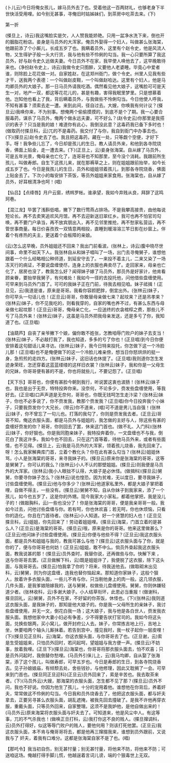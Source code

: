 <!-- { "loadSidebar": true } -->
(卜儿云)今日将俺女孩儿，嫁马员外去了也。受着他这一百两财礼，也够老身下半世快活受用哩。如今别无甚事，寻俺旧时姑姊妹们，到茶房中吃茶去来。(下)


第一折

(搽旦上，诗云)我这嘴脸实是欠，人人赞我能娇艳。只用一盆净水洗下来，倒也开的胭脂花粉店。妾身是马员外的大浑家。俺员外娶得一个妇人，叫做甚么张海棠，他跟前添了个小厮儿，长成五岁了也。我瞒着员外，这里有个赵令史，他是风流人物，又生得驴子般一头大行货，我与他有些不伶俐的勾当。我一心只要所算了我这员外，好与赵令史久远做夫妻。今日员外不在家，我早使人唤他去了，这早晚敢待来也。(净扮赵令史上，诗云)我做令史只图醉，又要他人老婆睡。毕竟心中爱者谁，则除脸上花花做一对。自家姓赵，在这郑州衙门，做个令史。州里人见我有些才干，送我两个表德：一个叫做赵皮鞋，一个叫做赵哈达。这里有个妇人，他是马均卿员外的大娘子。那一日马员外请我吃酒。偶然看见他大娘子，这嘴脸可可是天生一对，地产一双，都这等花花儿的，甚是有趣，害得我眠里梦里。只是想慕着他。岂知他也看上了我，背后瞒着员外，与我做些不怜俐勾当。今日他使人呼我，不知有甚事？须索去走一遭。来到此间，径自过去。大嫂，你唤我有何计议？(搽旦云)我唤你来，不为别事。想俺两个偷偷摸摸的，到底不是个了期。我一心要合服毒药，谋杀了马员外，俺两个做永远夫妻，可不好么？(赵令史云)你那里是我搭识的表子？只当是我的娘！难道你有此心，我倒没此意？这毒药我已备下多时也！(做取药付搽旦科，云)兀的不是毒药。我交付了与你，我自到衙门中办事去也。(下)(搽旦云)赵令史去了也。我且把这毒药，藏在一处，只等觑个空便，才好下手。呀！我争些儿忘了，今日却是孩儿的生日。教人请员外来，和他到各寺院烧香，佛面上贴金，走一遭去来。(下)(正旦上，云)妾身张海棠。自从嫁了马员外，可是五年光景，俺母亲也亡化了，连哥哥也不知那里，至今没个消耗。我跟前所生孩儿，叫做寿郎。自生下这孩儿来，就在那褥草之上，则在姐姐跟前抬举，如今长成五岁了也。今日是我孩儿的生日，员外和姐姐领着孩儿，到那各寺院烧香，佛面上贴金去了。下次小的每安排下茶饭，等员外姐姐来家食用。张海棠也，自从嫁了员外，好耳根清净也呵！(唱)

【仙吕】【点绛唇】月户云窗，绣帏罗帐。谁承望，我如今弃贱从良，拜辞了这鸣珂巷。

【混江龙】毕罢了浅斟低唱，撇下了数行莺燕占排场。不是我攀高接贵，由他每说短论长。再不去卖笑追欢风月馆，再不去迎新送旧翠红乡。我可也再不怕官司勾唤，再不要门户承当，再不放宾朋出入，再不见邻里推抢，再不愁家私营运，再不管世事商量。每日价喜孜孜一双情意两相投，直睡到暖溶溶三竿日影在纱窗上。伴着个有疼热的夫主，更送着个会板障的亲娘。

(云)怎么这早晚，员外姐姐还不回来？我出门前看波。(张林上，诗云)腹中晓尽世间事，命里不如天下人。我张林自从和妹子唱叫了一场，出门去寻俺舅子，谁想他跟着一个什么经略相公种师道，到延安守去了。一来投不着主儿，二来又染了一场冻天行的病证，不要说盘缠使尽，连身上的衣服也典卖尽了。走回家来，母亲也亡化了，居房也没了，教我怎么好？闻得妹子嫁了马员外，那员外是好家计，他肯看顾亲眷，要抬举我舅子，有何难处！我如今一径的去投托他，问他借些盘缠使用。可早来到马员外门首了。可可的我妹子正在门前，待我去相见咱。妹子祗揖！(正旦见，云)我道是谁，原来是哥哥。我看你容颜肥胖，倒宜出外。(张林云)妹子，你可早头一句话儿也！(正旦云)哥哥，你敢替母亲做七来？起坟来？还是吊孝来？(张林云)妹子，你不见我吃的，则看我穿的，自家的嘴也养不过，有甚么东西与母亲做七起坟那！(正旦云)哥哥，俺母亲亡化，一应送终的衣衾棺椁之费，那些儿不亏了马员外来！(张林云)妹子，这虽是马员外把我母亲发送，还是多亏了你，我知道了也。(正旦唱)

【油葫芦】自丧了亲爷撇下个娘，偏你敢不姓张，怎教咱辱门败户的妹子去支当！(张林云)妹子，不必敲打我了，我也知道，多多的亏了你也！(正旦唱)到今日你便安排着这句甜话儿来寻访。(张林云)妹子，我今日特来投托，你怎做下这一个冷脸儿那！(正旦唱)也不是俺便做下的这一个冷脸儿难亲傍，想当日你怒烘烘的挺一身，急煎煎的走四方。(张林云)妹子，这旧话也休提了。(正旦唱)我则道你怎生发迹身荣旺，怎还穿着这蓝蓝缕缕的这样旧衣裳？(张林云)妹子，我和你是一父母生的兄妹，你哥哥便有甚的不是，你也将就些儿，不要记怨了。(正旦唱)

【天下乐】哥哥也，你便有甚脸今朝到我行，听说罢这衷也波肠！(张林云)妹子也，我也是出于无奈，特特投奔你来。没奈何，不论多少，赍发些盘缠使用，等我好去。(正旦唱)口声声道是无奈何，哥哥也，你既无钱呵怎生走汴梁？(张林云)妹子，你也不必多说了，你不赍发我，教那个赍发我？(正旦唱)你今日投奔我个小妹子，只要我赍发你个大兄长，(带云)你不道来，(唱)可不道是男儿当自强！(张林云)妹子，你不曾忘了一句儿也。打落的我勾了，你则是赍发我去者。(正旦云)哥哥不知，俺这衣服头面，都是马员外与姐姐的，我怎做的主好与人，除这些有甚的盘缠好赍发的你？哥哥，你则回去了罢，休来这门首也。(做不礼、入门科)(张林云)妹子，你好狠也。你是我同胞亲妹子，我特投奔着你，一文盘缠也不与我，倒花白了我这许多。我如今也不回去，只在这门首等着，待他马员外来，或者有些面情，也不见得。(搽旦上，云)我是马员外的大浑家，领着孩儿烧香，我先回来了。呀！怎么我家解典库门首，立着个教化头？你在此有甚么勾当？(张林云)姐姐休骂，小人是张海棠的哥哥，来寻我妹子的。(搽旦云)原来你是张海棠的哥哥，这等是舅舅了。你可认的我么？(张林云)小人不认的那壁姐姐。(搽旦云)则我便是马员外的大浑家。(张林云)我小人眼拙不认得，大娘子是必休怪。(做揖科)(搽旦云)舅舅，你要寻你妹子怎么？(张林云)说也惶恐。因为贫难，无以度日，要寻我妹子，讨些盘缠使用。(搽旦云)他与你多少？(张林云)他道家私里外，都是大娘子掌把着哩，自做不得主，一些没有。(搽旦云)舅舅不知，自从你妹子到我家来，添了一个孩儿，如今也五岁了，这是你的外甥。现今我家大小家私，都着他掌把，我是没儿子的！(做敲胸科，云)一些也没分了！你是张海棠的哥哥，便是我亲哥哥一般。我如今过去，问他讨些盘缠与你。若有呵，你也休欢喜；若无呵，你也休烦恼，只看你的造化。你且在门首待者。(张林云)小人知道。好一个贤慧的妇人也！(正旦见搽旦科，云)姐姐，你先回来了！劳动着姐姐哩。(搽旦云)海棠，门首立着的是甚么人？(正旦云)是海棠的哥哥。(搽旦云)哦，原来是你的哥哥。他来这里做甚么？(正旦云)他问妹子讨些盘缠使用。(搽旦云)你便与他些不得？(正旦云)我这衣服头面，都是员外和姐姐与我的，教我可甚么与他？(搽旦云)这衣服头面与了你，就是你的了，便与你哥哥也何妨！(正旦云)姐姐，敢不中么。倘员外查起我这衣服头面，教我说甚的那！(搽旦云)员外查时，我替你说，还再做些与你。快解下来
，送与你哥哥去罢。(正旦做解下科，云)既是姐姐许了，我便脱了这衣服，除下这头面，与我哥哥去。(搽旦云)怕我拿了你的？将来，待我送他去。(做取砌末出见科，云)舅舅，则为你这盘缠，连我也替你恼起来。那知道你家妹子，这般个狠人，放着许多衣服头面，一些儿不肯与你，只当剔他身上的肉一般。这几领衣服，几件头面，是我爹娘陪嫁我的，送与舅舅，权做些儿盘缠使用。舅舅，你则休嫌轻道少者。(张林收科，云)多谢大娘子。小人结草衔环，此恩必当重报！(做谢科，搽旦回礼，云)舅舅，员外不在家，不好留的你茶饭，休怪也。(下)(张林云)我则道这衣服头面，是我妹子的，那知是他大娘子的。你是我一父母所生的亲妹子，我讨些盘缠使用，并无一文，倒花白我一场；这大娘子，我与他是各白世人，赍发我衣服头面。我想他家中大妻小妇必有争差，少不得要告状打官司的。我如今将这头面，兑换些银两，买小窝儿，做开封府公人去。妹子，你常拣吉地上行，吉地上坐，休要咱两个轴头儿厮抹着。若告到宫中，撞见我时，我一杖子起你一层皮哩！(下)(搽旦见正旦科，云)海棠，你这衣服头面，与你哥哥去了也。(正旦谢，云)索是生受姐姐来，只怕员外回时，若问起呵，望姐姐与我方便一声。(搽旦云)不妨事，放着我哩。(正旦下)(搽旦云)海棠也，你哥哥将那衣服头面去，怕不欢喜；只是员外问起时，我倒替你愁哩。(马员外引俫儿上，云)我马均卿，自从娶了张海棠，添了这个孩儿，叫做寿郎，可早五岁也。今日是寿郎的生日，到各寺院烧香去。见子孙娘娘庙，有倾颓去处，舍些钱钞，与他修理，因此又耽搁了一会。可早来到门首也。(搽旦同正旦迎科)(正旦云)员外回来了，索是辛苦也。我去取茶来者。(下)(马员外云)大嫂，那海棠的衣服头面，怎生都不见了那？(搽旦云)员外不问，我也不好说。你因为他生了孩儿，十分的宠用着他。谁想他在你背后，养着奸夫，常常做这不伶俐的勾当。今日我和员外烧香去了，他把这衣服头面，都与奸夫拿去，正要另寻甚么衣服头面，胡乱遮掩，被我先回去撞破了。是我不许他再穿衣服，重戴头面，只等员外回来，自家整理。这须不是我妒他，是他自做出来的！(马员外云)原来海棠将衣服头面与奸夫去了。可知道来，他是风尘中人。有这等事，兀的不气杀我也！(做唤正旦打科，云)我打你这不良的贱人。(搽旦撺调科，云)员外打得好，似这等辱门败户的贱人，要他何用？则该打死他罢。(正旦云)我这衣服头面，本不肯与俺哥哥将去，都是他再三撺掇我来，谁想到员外跟前，又说我与了
奸夫，着我有口难分。这都是张海棠自家不是了也。(唱)

【那吒令】我当初自伤，别无甚忖量；别无甚忖量，将他来不防，将他来不防；可送咱这场。俺越打得手脚儿慌，他越逞着言词儿谤，端的个狠毒世上无双。


